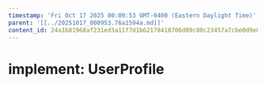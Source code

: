```yaml
---
timestamp: 'Fri Oct 17 2025 00:09:53 GMT-0400 (Eastern Daylight Time)'
parent: '[[../20251017_000953.76a1594a.md]]'
content_id: 24a1b81968af231ed3a11f7d1b62178418706d09c80c23457a7cbe0d9e85da78
---
```


# implement: UserProfile
